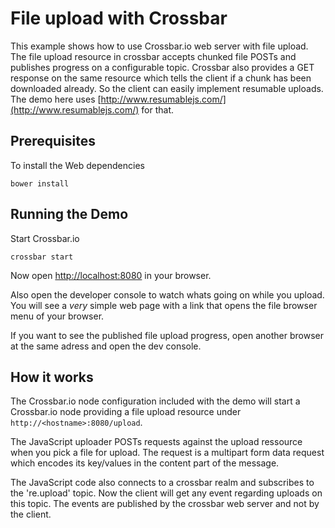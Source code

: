 # File upload with Crossbar

This example shows how to use Crossbar.io web server with file upload. The file upload resource in crossbar accepts chunked file POSTs and publishes progress on a configurable topic. Crossbar also provides a GET response on the same resource which tells the client if a chunk has been downloaded already. So the client can easily implement resumable uploads. The demo here uses [http://www.resumablejs.com/](http://www.resumablejs.com/) for that.

## Prerequisites

To install the Web dependencies

```console
bower install
``` 

## Running the Demo

Start Crossbar.io

```console
crossbar start
```

Now open [http://localhost:8080](http://localhost:8080) in your browser.

Also open the developer console to watch whats going on while you upload.
You will see a *very* simple web page with a link that opens the file browser menu of your browser. 

If you want to see the published file upload progress, open another browser at the same adress and open the dev console. 

## How it works

The Crossbar.io node configuration included with the demo will start a Crossbar.io node providing a file upload resource under `http://<hostname>:8080/upload`.

The JavaScript uploader POSTs requests against the upload ressource when you pick a file for upload. The request is a multipart form data request which encodes its key/values in the content part of the message. 

The JavaScript code also connects to a crossbar realm and subscribes to the 're.upload' topic. Now the client will get any event regarding uploads on this topic. The events are published by the crossbar web server and not by the client. 
